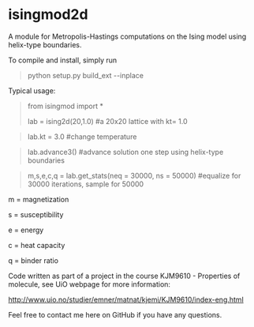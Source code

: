 # isingmod2d

A module for Metropolis-Hastings computations on the Ising model using helix-type boundaries.

To compile and install, simply run 
>python setup.py build_ext --inplace

Typical usage:

>from isingmod import *
>
>lab = ising2d(20,1.0) #a 20x20 lattice with kt= 1.0

>lab.kt = 3.0 #change temperature

>lab.advance3() #advance solution one step using helix-type boundaries

>

>m,s,e,c,q = lab.get_stats(neq = 30000, ns = 50000) #equalize for 30000 iterations, sample for 50000


m = magnetization

s = susceptibility

e = energy

c = heat capacity

q = binder ratio

Code written as part of a project in the course KJM9610 - Properties of molecule, see UiO webpage for more information:

http://www.uio.no/studier/emner/matnat/kjemi/KJM9610/index-eng.html

Feel free to contact me here on GitHub if you have any questions.

